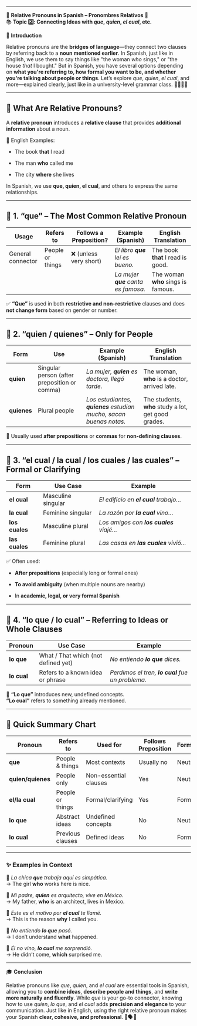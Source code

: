 
---
🌟 **Relative Pronouns in Spanish – Pronombres Relativos** 🌟  
📚 **Topic 2️⃣: Connecting Ideas with _que_, _quien_, _el cual_, etc.**

📘 **Introduction**

Relative pronouns are the **bridges of language**—they connect two clauses by referring back to a **noun mentioned earlier**. In Spanish, just like in English, we use them to say things like "the woman _who_ sings," or "the house _that_ I bought." But in Spanish, you have several options depending on **what you're referring to, how formal you want to be, and whether you're talking about people or things**. Let’s explore _que_, _quien_, _el cual_, and more—explained clearly, just like in a university-level grammar class. 🧑‍🏫🔗📖

---

## 🧱 **What Are Relative Pronouns?**

A **relative pronoun** introduces a **relative clause** that provides **additional information** about a noun.

📌 English Examples:

- The book **that** I read
    
- The man **who** called me
    
- The city **where** she lives
    

In Spanish, we use **que, quien, el cual**, and others to express the same relationships.

---

## 🔹 **1. “que” – The Most Common Relative Pronoun**

|Usage|Refers to|Follows a Preposition?|Example (Spanish)|English Translation|
|---|---|---|---|---|
|General connector|People or things|❌ (unless very short)|_El libro **que** leí es bueno._|The book **that** I read is good.|
||||_La mujer **que** canta es famosa._|The woman **who** sings is famous.|

✅ **“Que”** is used in both **restrictive and non-restrictive** clauses and does **not change form** based on gender or number.

---

## 🔹 **2. “quien / quienes” – Only for People**

|Form|Use|Example (Spanish)|English Translation|
|---|---|---|---|
|**quien**|Singular person (after preposition or comma)|_La mujer, **quien** es doctora, llegó tarde._|The woman, **who** is a doctor, arrived late.|
|**quienes**|Plural people|_Los estudiantes, **quienes** estudian mucho, sacan buenas notas._|The students, **who** study a lot, get good grades.|

📌 Usually used **after prepositions** or **commas** for **non-defining clauses**.

---

## 🔹 **3. “el cual / la cual / los cuales / las cuales” – Formal or Clarifying**

|Form|Use Case|Example|
|---|---|---|
|**el cual**|Masculine singular|_El edificio en **el cual** trabajo…_|
|**la cual**|Feminine singular|_La razón por **la cual** vino…_|
|**los cuales**|Masculine plural|_Los amigos con **los cuales** viajé…_|
|**las cuales**|Feminine plural|_Las casas en **las cuales** vivió…_|

✅ Often used:

- **After prepositions** (especially long or formal ones)
    
- **To avoid ambiguity** (when multiple nouns are nearby)
    
- In **academic, legal, or very formal Spanish**
    

---

## 🔹 **4. “lo que / lo cual” – Referring to Ideas or Whole Clauses**

|Pronoun|Use Case|Example|
|---|---|---|
|**lo que**|What / That which (not defined yet)|_No entiendo **lo que** dices._|
|**lo cual**|Refers to a known idea or phrase|_Perdimos el tren, **lo cual** fue un problema._|

🧠 **“Lo que”** introduces new, undefined concepts.  
**“Lo cual”** refers to something already mentioned.

---

## 📌 **Quick Summary Chart**

|Pronoun|Refers to|Used for|Follows Preposition|Formality|
|---|---|---|---|---|
|**que**|People & things|Most contexts|Usually no|Neutral|
|**quien/quienes**|People only|Non-essential clauses|Yes|Neutral|
|**el/la cual**|People or things|Formal/clarifying|Yes|Formal|
|**lo que**|Abstract ideas|Undefined concepts|No|Neutral|
|**lo cual**|Previous clauses|Defined ideas|No|Formal|

---

### ✨ Examples in Context

🔹 _La chica **que** trabaja aquí es simpática._  
→ The girl **who** works here is nice.

🔹 _Mi padre, **quien** es arquitecto, vive en México._  
→ My father, **who** is an architect, lives in Mexico.

🔹 _Este es el motivo por **el cual** te llamé._  
→ This is the reason **why** I called you.

🔹 _No entiendo **lo que** pasó._  
→ I don’t understand **what** happened.

🔹 _Él no vino, **lo cual** me sorprendió._  
→ He didn’t come, **which** surprised me.

---

🎓 **Conclusion**

Relative pronouns like _que_, _quien_, and _el cual_ are essential tools in Spanish, allowing you to **combine ideas**, **describe people and things**, and **write more naturally and fluently**. While _que_ is your go-to connector, knowing how to use _quien_, _lo que_, and _el cual_ adds **precision and elegance** to your communication. Just like in English, using the right relative pronoun makes your Spanish **clear, cohesive, and professional**. 🧩🗣️📘